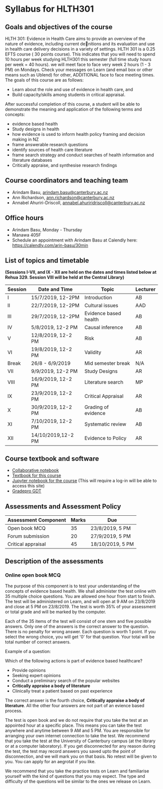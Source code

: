 # Syllabus for HLTH301

## Goals and objectives of the course

HLTH 301: Evidence in Health Care aims to provide an overview of the nature
of evidence, including current denitions and its evaluation and use in health
care delivery decisions in a variety of settings.
HLTH 301 is a 0.25 EFTS course ( 30 points course). This indicates
that you will need to spend 10 hours per week studying HLTH301 this semester
(full time study hours per week = 40 hours). we will meet face to face very week
2 hours (1 - 3 PM) on Mondays. Check your messages on Learn (and email box
or other means such as Ublend) for other, ADDITIONAL face to face meeting
times.
The goals of this course are as follows:

 - Learn about the role and use of evidence in health care, and
 - Build capacity/skills among students in critical appraisal.
 
 
After successful completion of this course, a student will be able to demonstrate the meaning and application of the following terms and concepts:

- evidence based health
- Study designs in health
- how evidence is used to inform health policy framing and decision making
in NZ
- frame answerable research questions
- identify sources of health care literature
- frame search strategy and conduct searches of health information and
literature databases
- Critically appraise, and synthesise research findings

## Course coordinators and teaching team
- Arindam Basu, [arindam.basu@canterbury.ac.nz](mailto:arindam.basu@canterbury.ac.nz)
- Ann Richardson, [ann.richardson@canterbury.ac.nz](mailto:ann.richardson@canterbury.ac.nz)
- Annabel Ahuriri-Driscoll, [annabel.ahuriridriscoll@canterbury.ac.nz](mailto:annabel.ahuriridriscoll@canterbury.ac.nz)

## Office hours
- Arindam Basu, Monday - Thursday
- Manawa 405F
- Schedule an appointment with Arindam Basu at Calendly here: https://calendly.com/arin-basu/30min

## List of topics and timetable 

**(Sessions I-VII, and IX - XII  are held on the dates and times listed below at Rehua 329. Session VIII will be held at the Central Library)**

| Session | Date and Time      | Topic                 |Lecturer  |
|---------|--------------------|-----------------------|----------|
| I       | 15/7/2019, 12-2PM  | Introduction          | AB       |
| II      | 22/7/2019, 12-2PM  | Cultural issues       | AAD      | 
| III     | 29/7/2019, 12-2PM  | Evidence based health | AB       |
| IV      | 5/8/2019, 12-2 PM  | Causal inference      | AB       |
| V       | 12/8/2019, 12-2 PM | Risk                  | AB       |
| VI      | 19/8/2019, 12-2 PM | Validity              | AR       |
| Break   | 26/8 - 6/9/2019    | Mid semester break    | N/A      |
| VII     | 9/9/2019, 12-2 PM  | Study Designs         | AR       |
| VIII    | 16/9/2019, 12-2 PM | Literature search     | MP       |
| IX      | 23/9/2019, 12-2 PM | Critical Appraisal    | AR       |
| X       | 30/9/2019, 12-2 PM | Grading of evidence   | AB       |
| XI      | 7/10/2019, 12-2 PM | Systematic review     | AB       |
| XII     | 14/10/2019,12-2 PM | Evidence to Policy    | AR       |


## Course textbook and software

- [Collaborative notebook](https://hackmd.io/@arinbasu1/BJxfBW1eB)
- [Textbook for this course](https://www.wileydirect.com.au/buy/understanding-research-methods-for-evidence-based-practice-in-health-first-edition/)
- [Jupyter notebook for the course](https://arinsclasses.info.tm/teaching/user/arinbasu/notebooks/trisha.ipynb) (This will require a log-in will be able to access this site)
- [Gradepro GDT](https://gdt.gradepro.org/app/)


## Assessments and Assessment Policy

| Assessment Component |  Marks | Due             |
|----------------------|--------|-----------------|
| Open book MCQ        | 35     | 23/8/2019, 5 PM |
| Forum submission     | 20     | 27/9/2019, 5 PM |
| Critical appraisal   | 45     | 18/10/2019, 5 PM|

## Description of the assessments

### Online open book MCQ

The purpose of this component is to test your understanding of the concepts of evidence based health. We shall administer the test online with 35 multiple choice questions. You are allowed one hour from start to finish. The test will be administered on Learn, and will open at 9 AM on 23/8/2019 and close at 5 PM on 23/8/2019. The test is worth 35% of your assessment or total grade and will be marked by the computer.

Each of the 35 items of the test will consist of one stem and five possible answers. Only one of the answers is the correct answer to the question. There is no penalty for wrong answer. Each question is worth 1 point. If you select the wrong choice, you will get '0' for that question. Your total will be total number of correct answers. 

Example of a question:

Which of the following actions is part of evidence based healthcare?
- Provide opinions
- Seeking expert opinions
- Conduct a preliminary search of the popular websites
- **Critically appraise a body of literature**
- Clinically treat a patient based on past experience

The correct answer is the fourth choice, **Critically appraise a body of literature**. All the other four answers are not part of an evience based process. 

The test is open book and we do not require that you take the test at an appointed hour at a specific place. This means you can take the test anywhere and anytime between 9 AM and 5 PM. You are responsible for arranging your own internet connection to take the test. We recommend that you take the test at the University of Canterbury campus (at the library or at a computer laboratory). If you get disconnected for any reason during the test, the test may record answers you saved upto the point of disconnection, and we will mark you on that basis. No retest will be given to you. You can apply for an aegrotat if you like. 

We recommend that you take the practice tests on Learn and familiarise yourself with the kind of questions that you may expect. The type and difficulty of the questions will be similar to the ones we release on Learn. 

